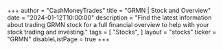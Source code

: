 +++
author = "CashMoneyTrades"
title = "GRMN | Stock and Overview"
date = "2024-01-12T10:00:00"
description = "Find the latest information about trading GRMN stock for a full financial overview to help with your stock trading and investing."
tags = [
   "Stocks",
]
layout = "stocks"
ticker = "GRMN"
disableListPage = true
+++
